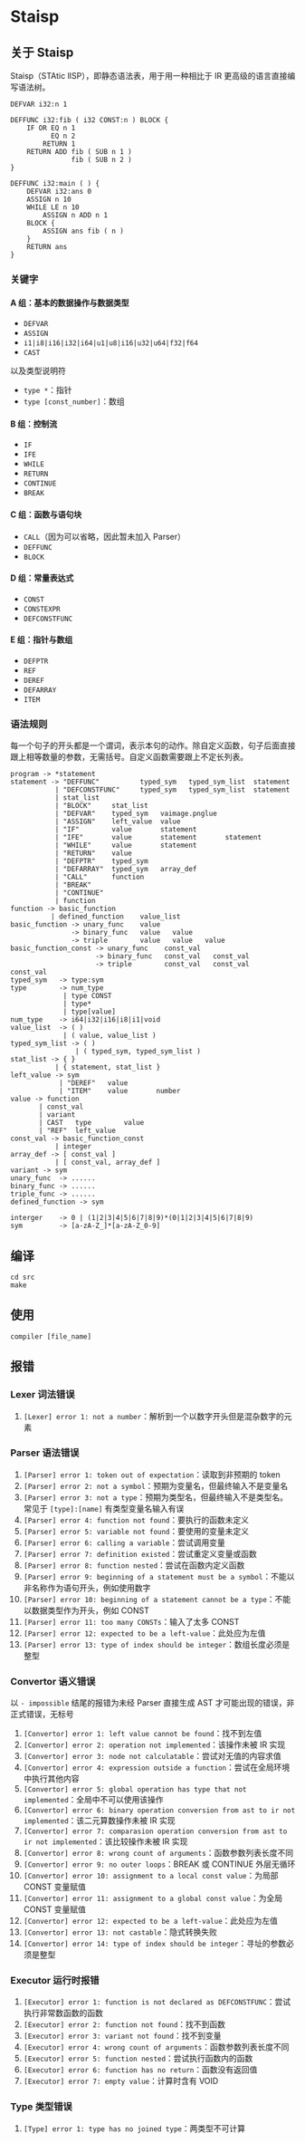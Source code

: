 # Staisp

## 关于 Staisp

Staisp（STAtic lISP），即静态语法表，用于用一种相比于 IR 更高级的语言直接编写语法树。

```
DEFVAR i32:n 1

DEFFUNC i32:fib ( i32 CONST:n ) BLOCK {
    IF OR EQ n 1
          EQ n 2
        RETURN 1
    RETURN ADD fib ( SUB n 1 )
               fib ( SUB n 2 )
}

DEFFUNC i32:main ( ) {
    DEFVAR i32:ans 0
    ASSIGN n 10
    WHILE LE n 10
        ASSIGN n ADD n 1
    BLOCK {
        ASSIGN ans fib ( n )
    }
    RETURN ans
}
```

### 关键字

#### A 组：基本的数据操作与数据类型

* `DEFVAR`
* `ASSIGN`
* `i1|i8|i16|i32|i64|u1|u8|i16|u32|u64|f32|f64`
* `CAST`

以及类型说明符

* `type *`：指针
* `type [const_number]`：数组

#### B 组：控制流

* `IF`
* `IFE`
* `WHILE`
* `RETURN`
* `CONTINUE`
* `BREAK`

#### C 组：函数与语句块

* `CALL`（因为可以省略，因此暂未加入 Parser）
* `DEFFUNC`
* `BLOCK`

#### D 组：常量表达式

* `CONST`
* `CONSTEXPR`
* `DEFCONSTFUNC`

#### E 组：指针与数组

* `DEFPTR`
* `REF`
* `DEREF`
* `DEFARRAY`
* `ITEM`

### 语法规则

每一个句子的开头都是一个谓词，表示本句的动作。除自定义函数，句子后面直接跟上相等数量的参数，无需括号。自定义函数需要跟上不定长列表。

```
program -> *statement
statement -> "DEFFUNC"          typed_sym   typed_sym_list  statement
           | "DEFCONSTFUNC"     typed_sym   typed_sym_list  statement
           | stat_list
           | "BLOCK"     stat_list
           | "DEFVAR"    typed_sym   vaimage.pnglue
           | "ASSIGN"    left_value  value
           | "IF"        value       statement
           | "IFE"       value       statement       statement
           | "WHILE"     value       statement
           | "RETURN"    value
           | "DEFPTR"    typed_sym
           | "DEFARRAY"  typed_sym   array_def
           | "CALL"      function
           | "BREAK"
           | "CONTINUE"
           | function
function -> basic_function
          | defined_function    value_list
basic_function -> unary_func    value
               -> binary_func   value   value
               -> triple        value   value   value
basic_function_const -> unary_func    const_val
                     -> binary_func   const_val   const_val
                     -> triple        const_val   const_val   const_val
typed_sym   -> type:sym
type        -> num_type
             | type CONST
             | type*
             | type[value]
num_type    -> i64|i32|i16|i8|i1|void
value_list  -> ( )
             | ( value, value_list )
typed_sym_list -> ( )
                | ( typed_sym, typed_sym_list )
stat_list -> { }
           | { statement, stat_list }
left_value -> sym
            | "DEREF"   value
            | "ITEM"    value       number
value -> function
       | const_val
       | variant
       | CAST   type        value
       | "REF"  left_value
const_val -> basic_function_const
           | integer
array_def -> [ const_val ]
           | [ const_val, array_def ]
variant -> sym
unary_func  -> ......
binary_func -> ......
triple_func -> ......
defined_function -> sym

interger    -> 0 | (1|2|3|4|5|6|7|8|9)*(0|1|2|3|4|5|6|7|8|9)
sym         -> [a-zA-Z_]*[a-zA-Z_0-9]
```

## 编译

```
cd src
make
```

## 使用

```
compiler [file_name]
```

## 报错

### Lexer 词法错误

1. `[Lexer] error 1: not a number`：解析到一个以数字开头但是混杂数字的元素

### Parser 语法错误

1. `[Parser] error 1: token out of expectation`：读取到非预期的 token
2. `[Parser] error 2: not a symbol`：预期为变量名，但最终输入不是变量名
3. `[Parser] error 3: not a type`：预期为类型名，但最终输入不是类型名。常见于 `[type]:[name]` 有类型变量名输入有误
4. `[Parser] error 4: function not found`：要执行的函数未定义
5. `[Parser] error 5: variable not found`：要使用的变量未定义
6. `[Parser] error 6: calling a variable`：尝试调用变量
7. `[Parser] error 7: definition existed`：尝试重定义变量或函数
8. `[Parser] error 8: function nested`：尝试在函数内定义函数
9. `[Parser] error 9: beginning of a statement must be a symbol`：不能以非名称作为语句开头，例如使用数字
10. `[Parser] error 10: beginning of a statement cannot be a type`：不能以数据类型作为开头，例如 CONST
11. `[Parser] error 11: too many CONSTs`：输入了太多 CONST
12. `[Parser] error 12: expected to be a left-value`：此处应为左值
13. `[Parser] error 13: type of index should be integer`：数组长度必须是整型

### Convertor 语义错误

以 `- impossible` 结尾的报错为未经 Parser 直接生成 AST 才可能出现的错误，非正式错误，无标号

1. `[Convertor] error 1: left value cannot be found`：找不到左值
2. `[Convertor] error 2: operation not implemented`：该操作未被 IR 实现
3. `[Convertor] error 3: node not calculatable`：尝试对无值的内容求值
4. `[Convertor] error 4: expression outside a function`：尝试在全局环境中执行其他内容
5. `[Convertor] error 5: global operation has type that not implemented`：全局中不可以使用该操作
6. `[Convertor] error 6: binary operation conversion from ast to ir not implemented`：该二元算数操作未被 IR 实现
7. `[Convertor] error 7: comparasion operation conversion from ast to ir not implemented`：该比较操作未被 IR 实现
8. `[Convertor] error 8: wrong count of arguments`：函数参数列表长度不同
9. `[Convertor] error 9: no outer loops`：BREAK 或 CONTINUE 外层无循环
10. `[Convertor] error 10: assignment to a local const value`：为局部 CONST 变量赋值
11. `[Convertor] error 11: assignment to a global const value`：为全局 CONST 变量赋值
12. `[Convertor] error 12: expected to be a left-value`：此处应为左值
13. `[Convertor] error 13: not castable`：隐式转换失败
14. `[Convertor] error 14: type of index should be integer`：寻址的参数必须是整型

### Executor 运行时报错

1. `[Executor] error 1: function is not declared as DEFCONSTFUNC`：尝试执行非常数函数的函数
2. `[Executor] error 2: function not found`：找不到函数
3. `[Executor] error 3: variant not found`：找不到变量
4. `[Executor] error 4: wrong count of arguments`：函数参数列表长度不同
5. `[Executor] error 5: function nested`：尝试执行函数内的函数
6. `[Executor] error 6: function has no return`：函数没有返回值
7. `[Executor] error 7: empty value`：计算时含有 VOID

### Type 类型错误

1. `[Type] error 1: type has no joined type`：两类型不可计算
